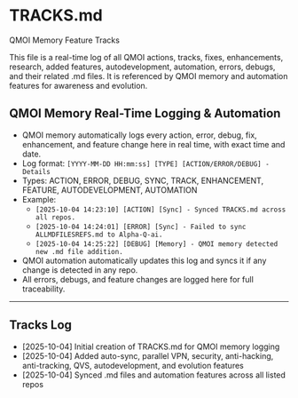# TRACKS.md

QMOI Memory Feature Tracks

This file is a real-time log of all QMOI actions, tracks, fixes, enhancements, research, added features, autodevelopment, automation, errors, debugs, and their related .md files. It is referenced by QMOI memory and automation features for awareness and evolution.

## QMOI Memory Real-Time Logging & Automation

- QMOI memory automatically logs every action, error, debug, fix, enhancement, and feature change here in real time, with exact time and date.
- Log format: `[YYYY-MM-DD HH:mm:ss] [TYPE] [ACTION/ERROR/DEBUG] - Details`
- Types: ACTION, ERROR, DEBUG, SYNC, TRACK, ENHANCEMENT, FEATURE, AUTODEVELOPMENT, AUTOMATION
- Example:
	- `[2025-10-04 14:23:10] [ACTION] [Sync] - Synced TRACKS.md across all repos.`
	- `[2025-10-04 14:24:01] [ERROR] [Sync] - Failed to sync ALLMDFILESREFS.md to Alpha-Q-ai.`
	- `[2025-10-04 14:25:22] [DEBUG] [Memory] - QMOI memory detected new .md file addition.`
- QMOI automation automatically updates this log and syncs it if any change is detected in any repo.
- All errors, debugs, and feature changes are logged here for full traceability.

---

## Tracks Log
- [2025-10-04] Initial creation of TRACKS.md for QMOI memory logging
- [2025-10-04] Added auto-sync, parallel VPN, security, anti-hacking, anti-tracking, QVS, autodevelopment, and evolution features
- [2025-10-04] Synced .md files and automation features across all listed repos
